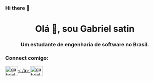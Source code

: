 ### Hi there 👋

<h1 align="center">Olá 👋, sou Gabriel satin</h1>
<h3 align="center">Um estudante de engenharia de software no Brasil.</h3>

<h3 align="left">Connect comigo:</h3>
<p align="left">
<a href="https://fb.com/gabriel aguiar" target="blank"><img align="center" src="https:/ /raw.githubusercontent.com/rahuldkjain/github-profile-readme-generator/master/src/images/icons/Social/facebook.svg" alt="gabriel aguiar" height="30" width="40" />< /a>
<a href="https://instagram.com/gabriel aguiar" target="blank"><img align="center" src="https://raw.githubusercontent.com/rahuldkjain/github-profile-readme-generator/master/src/images/icons/Social/instagram.svg" alt="gabriel aguiar" height="30" width="40" /></a>
</ p>

